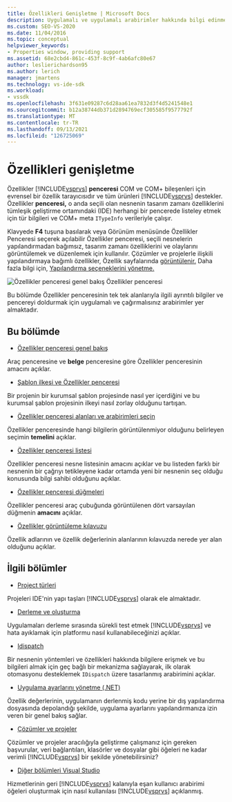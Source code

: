 ```yaml
---
title: Özellikleri Genişletme | Microsoft Docs
description: Uygulamalı ve uygulamalı arabirimler hakkında bilgi edinmek ve uygulamanın özellik listesini genişletmek için Visual Studio Özellikler penceresi.
ms.custom: SEO-VS-2020
ms.date: 11/04/2016
ms.topic: conceptual
helpviewer_keywords:
- Properties window, providing support
ms.assetid: 68e2cbd4-861c-453f-8c9f-4ab6afc80e67
author: leslierichardson95
ms.author: lerich
manager: jmartens
ms.technology: vs-ide-sdk
ms.workload:
- vssdk
ms.openlocfilehash: 3f631e09287c6d28aa61ea7832d3f4d5241548e1
ms.sourcegitcommit: b12a38744db371d2894769ecf305585f9577792f
ms.translationtype: MT
ms.contentlocale: tr-TR
ms.lasthandoff: 09/13/2021
ms.locfileid: "126725069"
---
```

# <a name="extend-properties"></a>Özellikleri genişletme
Özellikler [!INCLUDE[vsprvs](../../code-quality/includes/vsprvs_md.md)] **penceresi** COM ve COM+ bileşenleri için evrensel bir özellik tarayıcısıdır ve tüm ürünleri [!INCLUDE[vsprvs](../../code-quality/includes/vsprvs_md.md)] destekler. Özellikler **penceresi,** o anda seçili olan nesnenin tasarım zamanı özelliklerini tümleşik geliştirme ortamındaki (IDE) herhangi bir pencerede listeley etmek için tür bilgileri ve COM+ meta `ITypeInfo` verileriyle çalışır.

  Klavyede **F4** tuşuna basılarak veya Görünüm menüsünde Özellikler Penceresi seçerek açılabilir Özellikler penceresi, seçili nesnelerin yapılandırmadan bağımsız, tasarım zamanı özelliklerini ve olaylarını görüntülemek ve düzenlemek için kullanılır.   Çözümler ve projelerle ilişkili yapılandırmaya bağımlı özellikler, Özellik sayfalarında [görüntülenir.](../../extensibility/internals/property-pages.md) Daha fazla bilgi için, [Yapılandırma seçeneklerini yönetme.](../../extensibility/internals/managing-configuration-options.md)

 ![Özellikler penceresi genel bakış](../../extensibility/internals/media/vspropertieswindow.png "vsPropertiesWindow") Özellikler penceresi

 Bu bölümde Özellikler penceresinin tek tek alanlarıyla ilgili ayrıntılı bilgiler ve pencereyi doldurmak için uygulamalı ve çağırmalısınız arabirimler yer almaktadır. 

## <a name="in-this-section"></a>Bu bölümde
- [Özellikler penceresi genel bakış](../../extensibility/internals/properties-window-overview.md)

 Araç penceresine ve **belge** penceresine göre Özellikler penceresinin amacını açıklar.

- [Şablon ilkesi ve Özellikler penceresi](../../extensibility/internals/template-policy-and-the-properties-window.md)

 Bir projenin bir kurumsal şablon projesinde nasıl yer içerdiğini ve bu kurumsal şablon projesinin ilkeyi nasıl zorlay olduğunu tartışan.

- [Özellikler penceresi alanları ve arabirimleri seçin](../../extensibility/internals/properties-window-fields-and-interfaces.md)

 Özellikler penceresinde hangi bilgilerin görüntülenmiyor olduğunu belirleyen seçimin **temelini** açıklar.

- [Özellikler penceresi listesi](../../extensibility/internals/properties-window-object-list.md)

 Özellikler penceresi nesne  listesinin amacını açıklar ve bu listeden farklı bir nesnenin bir çağrıyı tetikleyene kadar ortamda yeni bir nesnenin seç olduğu konusunda bilgi sahibi olduğunu açıklar.

- [Özellikler penceresi düğmeleri](../../extensibility/internals/properties-window-buttons.md)

 Özellikler penceresi araç çubuğunda görüntülenen dört varsayılan düğmenin **amacını** açıklar.

- [Özellikler görüntüleme kılavuzu](../../extensibility/internals/properties-display-grid.md)

 Özellik adlarının ve özellik değerlerinin alanlarının kılavuzda nerede yer alan olduğunu açıklar.

## <a name="related-sections"></a>İlgili bölümler
- [Project türleri](../../extensibility/internals/project-types.md)

 Projeleri IDE'nin yapı taşları [!INCLUDE[vsprvs](../../code-quality/includes/vsprvs_md.md)] olarak ele almaktadır.

- [Derleme ve oluşturma](../../ide/compiling-and-building-in-visual-studio.md)

 Uygulamaları derleme sırasında sürekli test etmek [!INCLUDE[vsprvs](../../code-quality/includes/vsprvs_md.md)] ve hata ayıklamak için platformu nasıl kullanabileceğinizi açıklar.

- [Idispatch](/previous-versions/windows/desktop/api/oaidl/nn-oaidl-idispatch)

 Bir nesnenin yöntemleri ve özellikleri hakkında bilgilere erişmek ve bu bilgileri almak için geç bağlı bir mekanizma sağlayarak, ilk olarak otomasyonu desteklemek `IDispatch` üzere tasarlanmış arabirimini açıklar.

- [Uygulama ayarlarını yönetme (.NET)](../../ide/managing-application-settings-dotnet.md)

 Özellik değerlerinin, uygulamanın derlenmiş kodu yerine bir dış yapılandırma dosyasında depolandığı şekilde, uygulama ayarlarını yapılandırmanıza izin veren bir genel bakış sağlar.

- [Çözümler ve projeler](../../ide/solutions-and-projects-in-visual-studio.md)

 Çözümler ve projeler aracılığıyla geliştirme çalışmanız için gereken başvurular, veri bağlantıları, klasörler ve dosyalar gibi öğeleri ne kadar verimli [!INCLUDE[vsprvs](../../code-quality/includes/vsprvs_md.md)] bir şekilde yönetebilirsiniz?

- [Diğer bölümleri Visual Studio](../../extensibility/extending-other-parts-of-visual-studio.md)

 Hizmetlerinin geri [!INCLUDE[vsprvs](../../code-quality/includes/vsprvs_md.md)] kalanıyla eşan kullanıcı arabirimi öğeleri oluşturmak için nasıl kullanılası [!INCLUDE[vsprvs](../../code-quality/includes/vsprvs_md.md)] açıklanmış.
